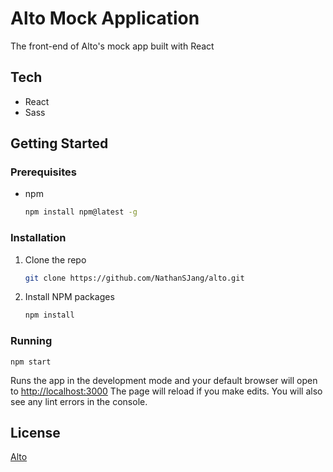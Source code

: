 # Alto Mock Application
The front-end of Alto's mock app built with React

## Tech
- React
- Sass

## Getting Started
### Prerequisites
* npm
  ```sh
  npm install npm@latest -g
  ```

### Installation
1. Clone the repo
   ```sh
   git clone https://github.com/NathanSJang/alto.git
   ```
2. Install NPM packages
   ```sh
   npm install
   ```

### Running

`npm start`

Runs the app in the development mode and your default browser will open to [http://localhost:3000](http://localhost:3000)
The page will reload if you make edits.
You will also see any lint errors in the console.

## License
[Alto](https://www.ridealto.com/)




